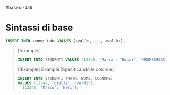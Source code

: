 #basi-di-dati 
# Sintassi di base
```sql
INSERT INTO <nome-tab> VALUES (<val1>, ..., <val-k>);
```

>[!example]
>```sql 
>INSERT INTO STUDENTI VALUES (12345, 'Mario', 'Rossi', 'MRORSS90A01H501Z');
>```

>[!Example] Example (Specificando le colonne)
>```sql
>INSERT INTO STUDENTI (MATR, NOME, COGNOME) 
>VALUES (12347, 'Giulia', 'Verdi'), 
> 	(12348, 'Marco', 'Neri');

